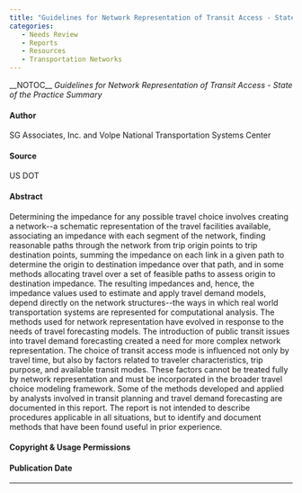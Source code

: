 ```yaml
---
title: "Guidelines for Network Representation of Transit Access - State of the Practice Summary"
categories:
   - Needs Review
   - Reports
   - Resources
   - Transportation Networks
---
```


\_\_NOTOC\_\_
*Guidelines for Network Representation of Transit Access - State of the Practice Summary*

#### Author

SG Associates, Inc. and Volpe National Transportation Systems Center

#### Source

US DOT

#### Abstract

Determining the impedance for any possible travel choice involves creating a network--a schematic representation of the travel facilities available, associating an impedance with each segment of the network, finding reasonable paths through the network from trip origin points to trip destination points, summing the impedance on each link in a given path to determine the origin to destination impedance over that path, and in some methods allocating travel over a set of feasible paths to assess origin to destination impedance. The resulting impedances and, hence, the impedance values used to estimate and apply travel demand models, depend directly on the network structures--the ways in which real world transportation systems are represented for computational analysis. The methods used for network representation have evolved in response to the needs of travel forecasting models. The introduction of public transit issues into travel demand forecasting created a need for more complex network representation. The choice of transit access mode is influenced not only by travel time, but also by factors related to traveler characteristics, trip purpose, and available transit modes. These factors cannot be treated fully by network representation and must be incorporated in the broader travel choice modeling framework. Some of the methods developed and applied by analysts involved in transit planning and travel demand forecasting are documented in this report. The report is not intended to describe procedures applicable in all situations, but to identify and document methods that have been found useful in prior experience.

#### Copyright & Usage Permissions

#### Publication Date

------------------------------------------------------------------------

<comments />


